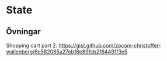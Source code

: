 # State

## Övningar

Shopping cart part 2: https://gist.github.com/zocom-christoffer-wallenberg/6e582085a27eb18e89fcb2f64491f3e5